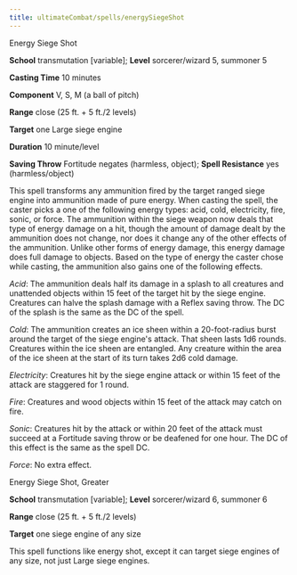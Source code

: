 ```yaml
---
title: ultimateCombat/spells/energySiegeShot
---
```

Energy Siege Shot

**School** transmutation [variable]; **Level** sorcerer/wizard 5, summoner 5

**Casting Time** 10 minutes

**Component** V, S, M (a ball of pitch)

**Range** close (25 ft. + 5 ft./2 levels)

**Target** one Large siege engine

**Duration** 10 minute/level

**Saving Throw** Fortitude negates (harmless, object); **Spell Resistance** yes (harmless/object)

This spell transforms any ammunition fired by the target ranged siege engine into ammunition made of pure energy. When casting the spell, the caster picks a one of the following energy types: acid, cold, electricity, fire, sonic, or force. The ammunition within the siege weapon now deals that type of energy damage on a hit, though the amount of damage dealt by the ammunition does not change, nor does it change any of the other effects of the ammunition. Unlike other forms of energy damage, this energy damage does full damage to objects. Based on the type of energy the caster chose while casting, the ammunition also gains one of the following effects.

_Acid_: The ammunition deals half its damage in a splash to all creatures and unattended objects within 15 feet of the target hit by the siege engine. Creatures can halve the splash damage with a Reflex saving throw. The DC of the splash is the same as the DC of the spell.

  
  

_Cold_: The ammunition creates an ice sheen within a 20-foot-radius burst around the target of the siege engine's attack. That sheen lasts 1d6 rounds. Creatures within the ice sheen are entangled. Any creature within the area of the ice sheen at the start of its turn takes 2d6 cold damage.

  
  

_Electricity_: Creatures hit by the siege engine attack or within 15 feet of the attack are staggered for 1 round.

  
  

_Fire_: Creatures and wood objects within 15 feet of the attack may catch on fire.

  
  

_Sonic_: Creatures hit by the attack or within 20 feet of the attack must succeed at a Fortitude saving throw or be deafened for one hour. The DC of this effect is the same as the spell DC.

  
  

_Force_: No extra effect.

  
  

Energy Siege Shot, Greater

**School** transmutation [variable]; **Level** sorcerer/wizard 6, summoner 6

**Range** close (25 ft. + 5 ft./2 levels)

**Target** one siege engine of any size

This spell functions like energy shot, except it can target siege engines of any size, not just Large siege engines.

